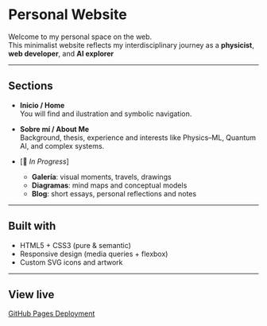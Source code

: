 # Personal Website

Welcome to my personal space on the web.  
This minimalist website reflects my interdisciplinary journey as a **physicist**, **web developer**, and **AI explorer**

---

## Sections

- **Inicio / Home**  
  You will find and ilustration and symbolic navigation.

- **Sobre mí / About Me**  
  Background, thesis, experience and interests like Physics–ML, Quantum AI, and complex systems.

- [🧩 *In Progress*]  
  - **Galería**: visual moments, travels, drawings  
  - **Diagramas**: mind maps and conceptual models  
  - **Blog**: short essays, personal reflections and notes

---

## Built with

- HTML5 + CSS3 (pure & semantic)
- Responsive design (media queries + flexbox)
- Custom SVG icons and artwork

---
## View live 

[GitHub Pages Deployment](https://nathuber.github.io/Personal-Website/)

